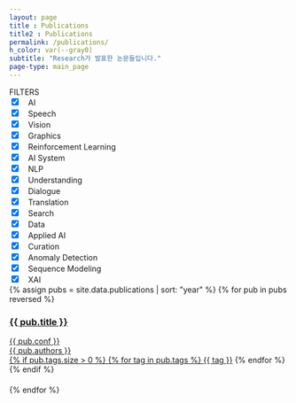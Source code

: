 ```yaml
---
layout: page
title : Publications
title2 : Publications
permalink: /publications/
h_color: var(--gray0)
subtitle: "Research가 발표한 논문들입니다."
page-type: main_page
---
```


<script src="{{ site.baseurl | prepend: site.url }}/assets/js/publications.js"></script>

<div class="home">
    <div class="blog-page">
        <div class="item-filter">
          <div class="item-filter-title">
            FILTERS
          </div>
          <div class="blog-filter-big">
            <input type="checkbox" id="ai" checked/><label for="ai"></label><span class="blog-filter-big-title">　AI</span><span id="ai_chevron" class="chevron"></span>
          </div>
          <div id="ai_subtech">
            <div class="blog-filter-small"><input type="checkbox" id="speech" checked/><label for="speech"></label><span class="blog-filter-small-title">　Speech</span></div>
            <div class="blog-filter-small"><input type="checkbox" id="vision" checked/><label for="vision"></label><span class="blog-filter-small-title">　Vision</span></div>
            <div class="blog-filter-small"><input type="checkbox" id="graphics" checked/><label for="graphics"></label><span class="blog-filter-small-title">　Graphics</span></div>
            <div class="blog-filter-small"><input type="checkbox" id="reinforcement_learning" checked/><label for="reinforcement_learning"></label><span class="blog-filter-small-title">　Reinforcement Learning</span></div>
            <div class="blog-filter-small"><input type="checkbox" id="ai_system" checked/><label for="ai_system"></label><span class="blog-filter-small-title">　AI System</span></div>
          </div>
          <div class="blog-filter-big">
            <input type="checkbox" id="nlp" checked/><label for="nlp"></label><span class="blog-filter-big-title">　NLP</span><span id="nlp_chevron" class="chevron"></span>
          </div>
          <div id="nlp_subtech">
            <div class="blog-filter-small"><input type="checkbox" id="understanding" checked/><label for="understanding"></label><span class="blog-filter-small-title">　Understanding</span></div>
            <div class="blog-filter-small"><input type="checkbox" id="dialogue" checked/><label for="dialogue"></label><span class="blog-filter-small-title">　Dialogue</span></div>
            <div class="blog-filter-small"><input type="checkbox" id="translation" checked/><label for="translation"></label><span class="blog-filter-small-title">　Translation</span></div>
            <div class="blog-filter-small"><input type="checkbox" id="search" checked/><label for="search"></label><span class="blog-filter-small-title">　Search</span></div>
            <div class="blog-filter-small"><input type="checkbox" id="data" checked/><label for="data"></label><span class="blog-filter-small-title">　Data</span></div>
          </div>
          <div class="blog-filter-big">
            <input type="checkbox" id="applied_ai" checked/><label for="applied_ai"></label><span class="blog-filter-big-title">　Applied AI</span><span id="applied_ai_chevron" class="chevron"></span>
          </div>
          <div id="applied_ai_subtech">
            <div class="blog-filter-small"><input type="checkbox" id="curation" checked/><label for="curation"></label><span class="blog-filter-small-title">　Curation</span></div>
            <div class="blog-filter-small"><input type="checkbox" id="anomaly_detection" checked/><label for="anomaly_detection"></label><span class="blog-filter-small-title">　Anomaly Detection</span></div>
            <div class="blog-filter-small"><input type="checkbox" id="sequence_modeling" checked/><label for="sequence_modeling"></label><span class="blog-filter-small-title">　Sequence Modeling</span></div>
            <div class="blog-filter-small"><input type="checkbox" id="xai" checked/><label for="xai"></label><span class="blog-filter-small-title">　XAI</span></div>
          </div>
        </div>
        <div class="publication-group">
            {% assign pubs = site.data.publications | sort: "year" %}
            {% for pub in pubs reversed %}
                <div class='publication_div {% if pub.tags.size > 0 %}{% for tag in pub.tags %}{{ tag }} {% endfor %}{% endif %}'>
                    <a href='' class='show-message' data-id='{{ pub.id }}'>
                        <h3 class='pub_title'>
                            {{ pub.title }}
                        </h3>
                        <div class='publications_meta'>{{ pub.conf }}</div>
                        <div class='publications_author'>{{ pub.authors }}</div>
                        <div class="publications_tag_list">
                        {% if pub.tags.size > 0 %}
                            {% for tag in pub.tags %}
                                <a class='publication_tag' href='' data-filter="{{ tag }}">{{ tag }}</a>
                            {% endfor %}
                        {% endif %}
                        </div>
                        <div>　</div>
                    </a>
                    <div class="modal-hide" id="pub_popup_{{ pub.id }}" style="display:none;">{{ pub.abstract }}</div>
                </div>
            {% endfor %}
        </div>
    </div>
</div>
